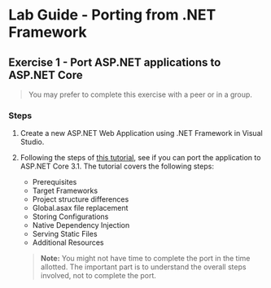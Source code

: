 # Lab Guide - Porting from .NET Framework

## Exercise 1 - Port ASP.NET applications to ASP.NET Core

> You may prefer to complete this exercise with a peer or in a group.

### Steps

1. Create a new ASP.NET Web Application using .NET Framework in Visual Studio.

2. Following the steps of [this tutorial](hthttps://docs.microsoft.com/en-us/aspnet/core/migration/proper-to-2x/?view=aspnetcore-3.1), see if you can port the application to ASP.NET Core 3.1. The tutorial covers the following steps:

    * Prerequisites
    * Target Frameworks
    * Project structure differences
    * Global.asax file replacement
    * Storing Configurations
    * Native Dependency Injection
    * Serving Static Files
    * Additional Resources

    > **Note:** You might not have time to complete the port in the time allotted. The important part is to understand the overall steps involved, not to complete the port.
